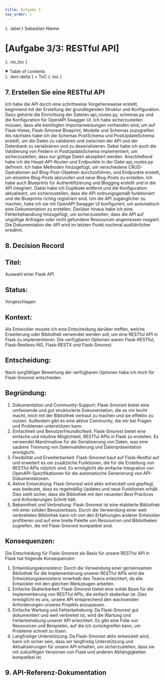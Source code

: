 ```yaml
---
title: Aufgabe 3
nav_order: 1
---
```


{: .label }
Sebastian Nieme

# [Aufgabe 3/3:  RESTful API]
{: .no_toc }

<details open markdown="block">
{: .text-delta }
<summary>Table of contents</summary>
+ ToC
{: toc }
</details>

## 7. Erstellen Sie eine RESTful API
Ich habe die API durch eine schrittweise Vorgehensweise erstellt, beginnend mit der Erstellung der grundlegenden Struktur und Konfiguration. Dazu gehörte die Einrichtung der Dateien api_routes.py, schemas.py und die Konfiguration für OpenAPI Swagger UI. Ich habe sicherzustellen müssen, dass alle benötigten Importanweisungen vorhanden sind, um auf Flask-Views, Flask-Smorest Blueprint, Modelle und Schemas zuzugreifen. Als nächstes habe ich die Schemas PostSchema und PostUpdateSchema erstellt, um die Daten zu validieren und zwischen der API und der Datenbank zu serialisieren und zu deserialisieren. Dabei habe ich auch die Validierung von Feldern in PostUpdateSchema implementiert, um sicherzustellen, dass nur gültige Daten akzeptiert werden. Anschließend habe ich die Haupt-API-Routen und Endpunkte in der Datei api_routes.py definiert. Ich habe Methoden hinzugefügt, um verschiedene CRUD-Operationen auf Blog-Post-Objekten durchzuführen, und Endpunkte erstellt, um einzelne Blog-Posts abzurufen und neue Blog-Posts zu erstellen. Ich habe auch Blueprints für Authentifizierung und Blogging erstellt und in die API integriert. Dabei habe ich Duplikate entfernt und die Konfiguration aktualisiert, um sicherzustellen, dass die API ordnungsgemäß funktioniert und die Blueprints richtig registriert sind. Um die API zugänglicher zu machen, habe ich sie mit OpenAPI Swagger UI konfiguriert, um automatisch eine Dokumentation zu erstellen. Darüber hinaus habe ich eine Fehlerbehandlung hinzugefügt, um sicherzustellen, dass die API auf ungültige Anfragen oder nicht gefundene Ressourcen angemessen reagiert. Die Dokumentation der API wird im letzten Punkt nochmal ausführlicher erwähnt.

## 8. Decision Record

## Titel: 
Auswahl einer Flask API
## Status:
Vorgeschlagen

## Kontext: 
Als Entwickler musste ich eine Entscheidung darüber treffen, welche Erweiterung oder Bibliothek verwendet werden soll, um eine RESTful API in Flask zu implementieren. Die verfügbaren Optionen waren Flask-RESTful, Flask-Restless-NG, Flask-RESTX und Flask-Smorest.

## Entscheidung: 
Nach sorgfältiger Bewertung der verfügbaren Optionen habe ich mich für Flask-Smorest entschieden.

## Begründung:
1.	Dokumentation und Community-Support: Flask-Smorest bietet eine umfassende und gut strukturierte Dokumentation, die es mir leicht macht, mich mit der Bibliothek vertraut zu machen und sie effektiv zu nutzen. Außerdem gibt es eine aktive Community, die mir bei Fragen und Problemen unterstützen kann.
2.	Einfachheit und Benutzerfreundlichkeit: Flask-Smorest bietet eine einfache und intuitive Möglichkeit, RESTful APIs in Flask zu erstellen. Es verwendet Marshmallow für die Serialisierung von Daten, was eine saubere Trennung von Datenvalidierung und Datenpräsentation ermöglicht.
3.	Flexibilität und Erweiterbarkeit: Flask-Smorest baut auf Flask-Restful auf und erweitert es um zusätzliche Funktionen, die für die Erstellung von RESTful APIs nützlich sind. Es ermöglicht die einfache Integration von OpenAPI-Spezifikationen für die automatische Generierung von API-Dokumentationen.
4.	Aktive Entwicklung: Flask-Smorest wird aktiv entwickelt und gepflegt, was bedeutet, dass es regelmäßig Updates und neue Funktionen erhält. Dies stellt sicher, dass die Bibliothek mit den neuesten Best Practices und Anforderungen Schritt hält.
5.	Bekanntheit und Verbreitung: Flask-Smorest ist eine etablierte Bibliothek mit einer soliden Benutzerbasis. Durch die Verwendung einer weit verbreiteten Bibliothek kann ich von den Erfahrungen anderer Entwickler profitieren und auf eine breite Palette von Ressourcen und Bibliotheken zugreifen, die mit Flask-Smorest kompatibel sind.
## Konsequenzen: 
Die Entscheidung für Flask-Smorest als Basis für unsere RESTful API in Flask hat folgende Konsequenzen:
1.	Entwicklungskonsistenz: Durch die Verwendung einer gemeinsamen Bibliothek für die Implementierung unserer RESTful APIs wird die Entwicklungskonsistenz innerhalb des Teams erleichtert, da alle Entwickler mit den gleichen Werkzeugen arbeiten.
2.	Einfache Skalierbarkeit: Flask-Smorest bietet eine solide Basis für die Implementierung von RESTful APIs, die einfach skalierbar ist. Dies ermöglicht es uns, unsere API entsprechend den wachsenden Anforderungen unseres Projekts anzupassen.
3.	Einfache Wartung und Fehlerbehebung: Da Flask-Smorest gut dokumentiert und weit verbreitet ist, wird die Wartung und Fehlerbehebung unserer API erleichtert. Es gibt eine Fülle von Ressourcen und Beispielen, auf die ich zurückgreifen kann, um Probleme schnell zu lösen.
4.	Langfristige Unterstützung: Da Flask-Smorest aktiv entwickelt wird, kann ich sicher sein, dass wir langfristig Unterstützung und Aktualisierungen für unsere API erhalten, um sicherzustellen, dass sie mit zukünftigen Versionen von Flask und anderen Abhängigkeiten kompatibel ist.


## 9. API-Referenz-Dokumentation


